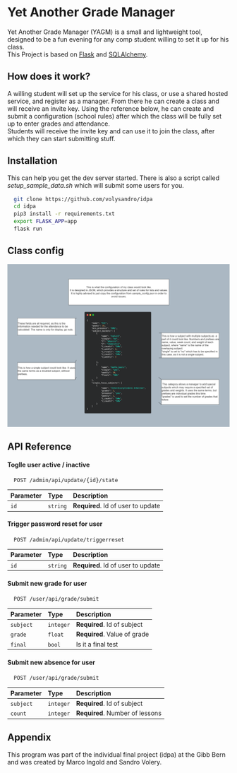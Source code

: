 
# Yet Another Grade Manager

Yet Another Grade Manager (YAGM) is a small and lightweight tool, designed to be a fun evening for any comp student willing to set it up for his class.  
This Project is based on [Flask](https://pypi.org/project/Flask/) and [SQLAlchemy](https://pypi.org/project/Flask-SQLAlchemy/).

## How does it work?

A willing student will set up the service for his class, or use a shared hosted service, and register as a manager. From there he can create a class and will receive an invite key.
Using the reference below, he can create and submit a configuration (school rules) after which the class will be fully set up to enter grades and attendance.  
Students will receive the invite key and can use it to join the class, after which they can start submitting stuff.

## Installation

This can help you get the dev server started. There is also a script called *setup_sample_data.sh* which will submit some users for you.

```bash
  git clone https://github.com/volysandro/idpa
  cd idpa
  pip3 install -r requirements.txt
  export FLASK_APP=app
  flask run
```

## Class config
<img src="/config.drawio.png" alt="Config"/>
    
## API Reference

#### Toglle user active / inactive

```http
  POST /admin/api/update/{id}/state
```

| Parameter | Type     | Description                |
| :-------- | :------- | :------------------------- |
| `id` | `string` | **Required**. Id of user to update |

#### Trigger password reset for user

```http
  POST /admin/api/update/triggerreset
```

| Parameter | Type     | Description                       |
| :-------- | :------- | :-------------------------------- |
| `id`      | `string` | **Required**. Id of user to update |

#### Submit new grade for user

```http
  POST /user/api/grade/submit
```

| Parameter | Type     | Description                       |
| :-------- | :------- | :-------------------------------- |
| `subject`      | `integer` | **Required**. Id of subject |
| `grade`      | `float` | **Required**. Value of grade |
| `final`      | `bool` | Is it a final test |


#### Submit new absence for user

```http
  POST /user/api/grade/submit
```

| Parameter | Type     | Description                       |
| :-------- | :------- | :-------------------------------- |
| `subject`      | `integer` | **Required**. Id of subject |
| `count`      | `integer` | **Required**. Number of lessons |

## Appendix

This program was part of the individual final project (idpa) at the Gibb Bern and was created by Marco Ingold and Sandro Volery. 

